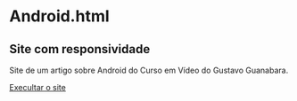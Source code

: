 # Android.html
## Site com responsividade
 Site de um artigo sobre Android do Curso em Vídeo do Gustavo Guanabara.
 
 <a href="https://matheusdclima.github.io/Android.html/android.html"> Execultar o site </a>

 








